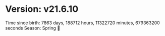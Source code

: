 # Version: v21.6.10
Time since birth: 7863 days, 188712 hours, 11322720 minutes, 679363200 seconds
Season: Spring 🌸
